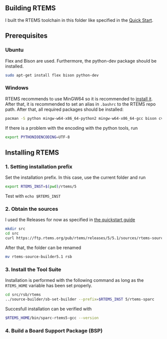 ## Building RTEMS

I built the RTEMS toolchain in this folder like
specified in the [Quick Start](https://docs.rtems.org/branches/master/user/start/index.html).

## Prerequisites

### Ubuntu
Flex and Bison are used. Furthermore, the python-dev package should be installed.

```sh
sudo apt-get install flex bison python-dev
```

### Windows

RTEMS recommends to use MinGW64 so it is recommended to [install it](https://www.msys2.org/).
After that, it is recommended to set an alias in `.bashrc` to the RTEMS repo path.
After that, all required packages should be installed:

```sh
pacman -S python mingw-w64-x86_64-python2 mingw-w64-x86_64-gcc bison cvs diffutils git make patch tar texinfo unzip flex
```

If there is a problem with the encoding with the python tools, run

```sh
export PYTHONIOENCODING=UTF-8
```

## Installing RTEMS

### 1. Setting installation prefix

Set the installation prefix. In this case, use the current folder
and run

```sh
export RTEMS_INST=$(pwd)/rtems/5
```

Test with `echo $RTEMS_INST`

### 2. Obtain the sources

I used the Releases for now as specified in 
[the quickstart guide](https://docs.rtems.org/branches/master/user/start/sources.html)

```sh
mkdir src
cd src
curl https://ftp.rtems.org/pub/rtems/releases/5/5.1/sources/rtems-source-builder-5.1.tar.xz | tar xJf -
```

After that, the folder can be renamed 
```sh
mv rtems-source-builder5.1 rsb
```

### 3. Install the Tool Suite

Installation is performed with the following command
as long as the `RTEMS_HOME` variable has been set properly.

```sh
cd src/rsb/rtems
../source-builder/sb-set-builder --prefix=$RTEMS_INST 5/rtems-sparc
```

Succesfull installation can be verified with
```sh
$RTEMS_HOME/bin/sparc-rtems5-gcc --version
```

### 4. Build a Board Support Package (BSP)
